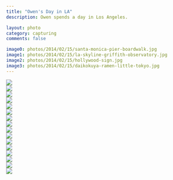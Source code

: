 ```yaml
---
title: "Owen's Day in LA"
description: Owen spends a day in Los Angeles.

layout: photo
category: capturing
comments: false

image0: photos/2014/02/15/santa-monica-pier-boardwalk.jpg
image1: photos/2014/02/15/la-skyline-griffith-observatory.jpg
image2: photos/2014/02/15/hollywood-sign.jpg
image3: photos/2014/02/15/daikokuya-ramen-little-tokyo.jpg
---
```


<div class="photo-block row clearfix">
  <div class="column half">
    <img src="{{ site.cdn_url }}photos/2014/02/15/owen-coast-us-route-1.jpg">
  </div>
  <div class="column half">
    <img src="{{ site.cdn_url }}photos/2014/02/15/elephant-seals-us-route-1.jpg">
  </div>
</div>

<div class="photo-block row clearfix">
  <div class="column full">
    <img src="{{ site.cdn_url }}photos/2014/02/15/la-skyline-griffith-observatory.jpg">
  </div>
</div>

<div class="photo-block row clearfix">
  <div class="column half">
    <img src="{{ site.cdn_url }}photos/2014/02/15/santa-monica-beach-paths.jpg">
  </div>
  <div class="column half">
    <img src="{{ site.cdn_url }}photos/2014/02/15/santa-monica-beach-trash-can.jpg">
  </div>
</div>

<div class="photo-block row clearfix">
  <div class="column full">
    <img src="{{ site.cdn_url }}photos/2014/02/15/santa-monica-beach-dog-man.jpg">
  </div>
</div>

<div class="photo-block row clearfix">
  <div class="column full">
    <img src="{{ site.cdn_url }}photos/2014/02/15/santa-monica-pier-boardwalk.jpg">
  </div>
</div>

<div class="photo-block row clearfix">
  <div class="column third">
    <img src="{{ site.cdn_url }}photos/2014/02/15/owen-climbing-santa-monica-1.jpg">
  </div>
  <div class="column third">
    <img src="{{ site.cdn_url }}photos/2014/02/15/owen-climbing-santa-monica-2.jpg">
  </div>
  <div class="column third">
    <img src="{{ site.cdn_url }}photos/2014/02/15/owen-climbing-santa-monica-3.jpg">
  </div>
</div>

<div class="photo-block row clearfix">
  <div class="column half">
    <img src="{{ site.cdn_url }}photos/2014/02/15/hollywood-sign.jpg">
  </div>
  <div class="column half">
    <img src="{{ site.cdn_url }}photos/2014/02/15/owen-mt-hollywood-sunset.jpg">
  </div>
</div>

<div class="photo-block row clearfix">
  <div class="column full">
    <img src="{{ site.cdn_url }}photos/2014/02/15/owen-mt-hollywood-trail.jpg">
  </div>
</div>

<div class="photo-block row clearfix">
  <div class="column full">
    <img src="{{ site.cdn_url }}photos/2014/02/15/la-skyline-mt-hollywood-trail.jpg">
  </div>
</div>

<div class="photo-block row clearfix">
  <div class="column half">
    <img src="{{ site.cdn_url }}photos/2014/02/15/la-griffith-park-traffic.jpg">
  </div>
  <div class="column half">
    <img src="{{ site.cdn_url }}photos/2014/02/15/daikokuya-ramen-little-tokyo.jpg">
  </div>
</div>
